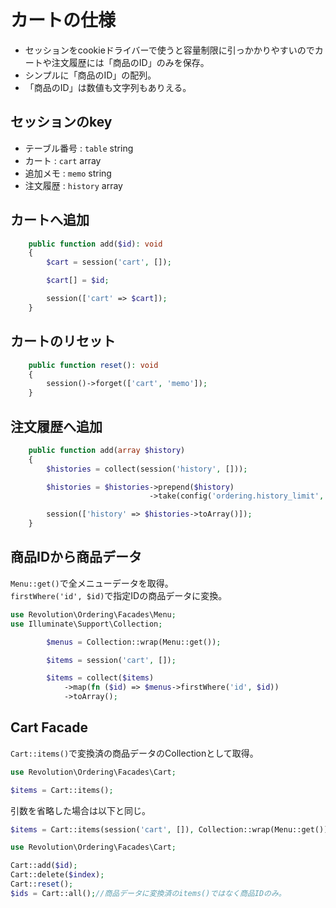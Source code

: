 # カートの仕様

- セッションをcookieドライバーで使うと容量制限に引っかかりやすいのでカートや注文履歴には「商品のID」のみを保存。
- シンプルに「商品のID」の配列。
- 「商品のID」は数値も文字列もありえる。

## セッションのkey
- テーブル番号 : `table` string
- カート : `cart` array
- 追加メモ : `memo` string
- 注文履歴 : `history` array

## カートへ追加

```php
    public function add($id): void
    {
        $cart = session('cart', []);

        $cart[] = $id;

        session(['cart' => $cart]);
    }
```

## カートのリセット

```php
    public function reset(): void
    {
        session()->forget(['cart', 'memo']);
    }
```

## 注文履歴へ追加

```php
    public function add(array $history)
    {
        $histories = collect(session('history', []));

        $histories = $histories->prepend($history)
                               ->take(config('ordering.history_limit', 10));

        session(['history' => $histories->toArray()]);
    }
```

## 商品IDから商品データ
`Menu::get()`で全メニューデータを取得。  
`firstWhere('id', $id)`で指定IDの商品データに変換。

```php
use Revolution\Ordering\Facades\Menu;
use Illuminate\Support\Collection;

        $menus = Collection::wrap(Menu::get());

        $items = session('cart', []);

        $items = collect($items)
            ->map(fn ($id) => $menus->firstWhere('id', $id))
            ->toArray();
```

## Cart Facade
`Cart::items()`で変換済の商品データのCollectionとして取得。
```php
use Revolution\Ordering\Facades\Cart;

$items = Cart::items();
```
引数を省略した場合は以下と同じ。
```php
$items = Cart::items(session('cart', []), Collection::wrap(Menu::get()));
```

```php
use Revolution\Ordering\Facades\Cart;

Cart::add($id);
Cart::delete($index);
Cart::reset();
$ids = Cart::all();//商品データに変換済のitems()ではなく商品IDのみ。
```
